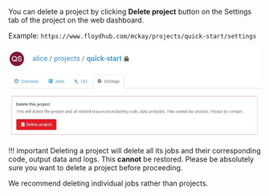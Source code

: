 You can delete a project by clicking **Delete project** button on the Settings tab of the project on the web dashboard.

Example: `https://www.floydhub.com/mckay/projects/quick-start/settings`

![Project settings](../../img/project-settings.jpg)
![Delete project](../../img/delete-project.jpg)

!!! important
    Deleting a project will delete all its jobs and their corresponding code,
    output data and logs. This **cannot** be restored. Please be absolutely
    sure you want to delete a project before proceeding.

We recommend deleting individual jobs rather than projects.
